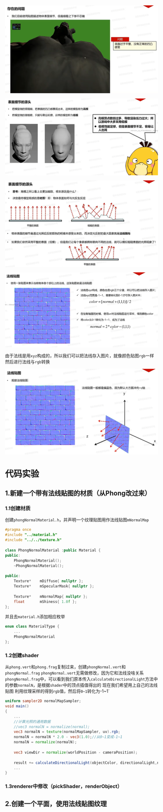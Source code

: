 ![输入图片说明](/imgs/2025-02-20/9TZD0p2ONh163QNC.png)

![输入图片说明](/imgs/2025-02-20/Y78LYgrwZb33YKib.png)

![输入图片说明](/imgs/2025-02-20/TAyiJxyE2WadK0bT.png)

![输入图片说明](/imgs/2025-02-20/VRLJieiky9cBwbGu.png)

由于法线是用`xyz`构成的，所以我们可以把法线存入图片，就像颜色贴图`rgb`一样
然后进行法线与`rgb`转换

![输入图片说明](/imgs/2025-02-20/FZTo67buQqfcHFvz.png)

# 代码实验
## 1.新建一个带有法线贴图的材质（从Phong改过来）
### 1.1创建材质
创建`phongNormalMaterial.h`，并声明一个纹理贴图用作法线贴图`mNormalMap`
```cpp
#pragma once
#include "../material.h"
#include "../../texture.h"

class PhongNormalMaterial :public Material {
public:
	PhongNormalMaterial();
	~PhongNormalMaterial();

public:
	Texture*	mDiffuse{ nullptr };
	Texture*	mSpecularMask{ nullptr };

	Texture*	mNormalMap{ nullptr };
	float		mShiness{ 1.0f };
};
```
并且去`material.h`添加相应枚举
```cpp
enum class MaterialType {
	...
	PhongNormalMaterial
};
```

### 1.2创建shader
从`phong.vert`和`phong.frag`复制过来，创建`phongNormal.vert`和`phongNormal.frag`
`phongNormal.vert`无需做修改，因为它和法线没啥关系
`phongNormal.frag`中，可以看到我们原本传入`calculateDirectionalLight`方法中的参数`normalN`，是根据`shader`中的顶点插值得出的
现在我们希望用上自己的法线贴图
利用纹理采样的得到`rgb`值，然后将`0~1`转化为-1~1`
```glsl
uniform sampler2D normalMapSampler;
void main()
{
	...
	//计算光照的通用数据
	//vec3 normalN = normalize(normal);
	vec3 normalN = texture(normalMapSampler, uv).rgb;
	normalN = normalN * 2.0 - vec3(1.0);//从0~1变成-1~1
	normalN = normalize(normalN);
	
	vec3 viewDir = normalize(worldPosition - cameraPosition);

	result += calculateDirectionalLight(objectColor, directionalLight,normalN, viewDir);
	...
}
```
### 1.3renderer中修改（pickShader，renderObject）
## 2.创建一个平面，使用法线贴图纹理
<!--stackedit_data:
eyJoaXN0b3J5IjpbLTU3MzM4NzI5NiwtNjgwNjY4MzgwLDE1ND
A4OTA5MzMsODAxNDE0NDIwXX0=
-->